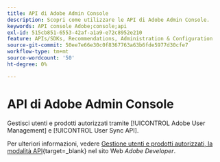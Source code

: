 ```yaml
---
title: API di Adobe Admin Console
description: Scopri come utilizzare le API di Adobe Admin Console.
keywords: API console Adobe;console;api
exl-id: 515cb851-6553-42af-a1a9-e72c8952e210
feature: APIs/SDKs, Recommendations, Administration & Configuration
source-git-commit: 50ee7e66e30c0f8367763a63b6fde5977d30cfe7
workflow-type: tm+mt
source-wordcount: '50'
ht-degree: 0%

---
```


# API di Adobe Admin Console

Gestisci utenti e prodotti autorizzati tramite [!UICONTROL Adobe User Management] e [!UICONTROL User Sync API].

Per ulteriori informazioni, vedere [Gestione utenti e prodotti autorizzati, la modalità API](https://developer.adobe.com/umapi/){target=_blank} nel sito Web *Adobe Developer*.
